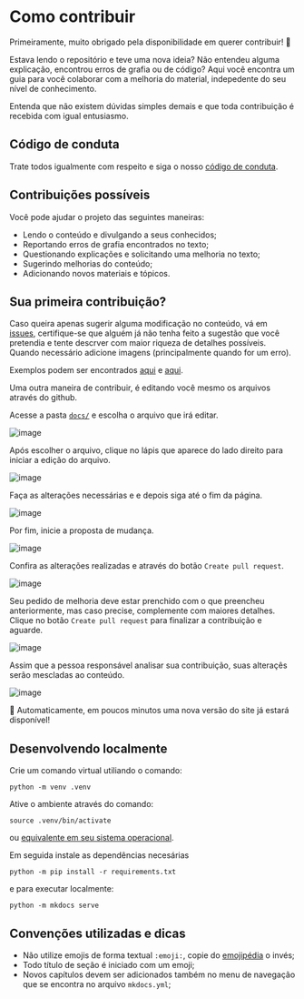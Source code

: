 # Como contribuir

Primeiramente, muito obrigado pela disponibilidade em querer contribuir! 🫶

Estava lendo o repositório e teve uma nova ideia? Não entendeu alguma explicação, encontrou erros de grafia ou de código? Aqui você encontra um guia para você colaborar com a melhoria do material, indepedente do seu nível de conhecimento.

Entenda que não existem dúvidas simples demais e que toda contribuição é recebida com igual entusiasmo.

## Código de conduta

Trate todos igualmente com respeito e siga o nosso [código de conduta](CODE_OF_CONDUCT.md).

## Contribuições possíveis

Você pode ajudar o projeto das seguintes maneiras:

* Lendo o conteúdo e divulgando a seus conhecidos;
* Reportando erros de grafia encontrados no texto;
* Questionando explicações e solicitando uma melhoria no texto;
* Sugerindo melhorias do conteúdo;
* Adicionando novos materiais e tópicos.

## Sua primeira contribuição?

Caso queira apenas sugerir alguma modificação no conteúdo, vá em [issues](/issues), certifique-se que alguém já não tenha feito a sugestão que você pretendia e tente descrver com maior riqueza de detalhes possíveis. Quando necessário adicione imagens (principalmente quando for um erro).

Exemplos podem ser encontrados [aqui](https://github.com/cassiobotaro/do_zero_a_implantacao/issues/77) e [aqui](https://github.com/cassiobotaro/do_zero_a_implantacao/issues/90).

Uma outra maneira de contribuir, é editando você mesmo os arquivos através do github.

Acesse a pasta [`docs/`](docs) e escolha o arquivo que irá editar.

![image](https://user-images.githubusercontent.com/3127847/183785905-ee102868-b0e2-4f7d-ae1d-a105a74bb5f3.png)

Após escolher o arquivo, clique no lápis que aparece do lado direito para iniciar a edição do arquivo.

![image](https://user-images.githubusercontent.com/3127847/183786079-a8855609-db60-42b0-9972-54f48b370867.png)

Faça as alterações necessárias e e depois siga até o fim da página.

![image](https://user-images.githubusercontent.com/3127847/183786229-1581af1b-f74d-4a0a-a73f-3fdbc8ad9146.png)

Por fim, inicie a proposta de mudança.

![image](https://user-images.githubusercontent.com/3127847/183786943-cb3bdafb-b3d8-4db2-9af5-11f7f90c96e9.png)

Confira as alterações realizadas e através do botão `Create pull request`.

![image](https://user-images.githubusercontent.com/3127847/183790666-52b99bce-d777-4d26-a5a9-cfa9b4e726da.png)

Seu pedido de melhoria deve estar prenchido com o que preencheu anteriormente, mas caso precise, complemente com maiores detalhes.
Clique no botão `Create pull request` para finalizar a contribuição e aguarde.

![image](https://user-images.githubusercontent.com/3127847/183790791-3daefe6b-e4e7-4378-b645-fa5e29dd71c4.png)

Assim que a pessoa responsável analisar sua contribuição, suas alteraçês serão mescladas ao conteúdo.

![image](https://user-images.githubusercontent.com/3127847/183787281-c6947adb-eae1-4b67-8204-377f6766aff6.png)

🤖 Automaticamente, em poucos minutos uma nova versão do site já estará disponível!


## Desenvolvendo localmente

Crie um comando virtual utiliando o comando:

```
python -m venv .venv
```

Ative o ambiente através do comando:

```
source .venv/bin/activate
```

ou [equivalente em seu sistema operacional](https://cassiobotaro.dev/do_zero_a_implantacao/projeto/#o-ambiente-virtual).

Em seguida instale as dependências necesárias

```
python -m pip install -r requirements.txt
```

e para executar localmente:

```
python -m mkdocs serve
```

## Convenções utilizadas e dicas

* Não utilize emojis de forma textual `:emoji:`, copie do [emojipédia](https://emojipedia.org/pt) o invés;
* Todo título de seção é iniciado com um emoji;
* Novos capítulos devem ser adicionados também no menu de navegação que se encontra no arquivo `mkdocs.yml`;
